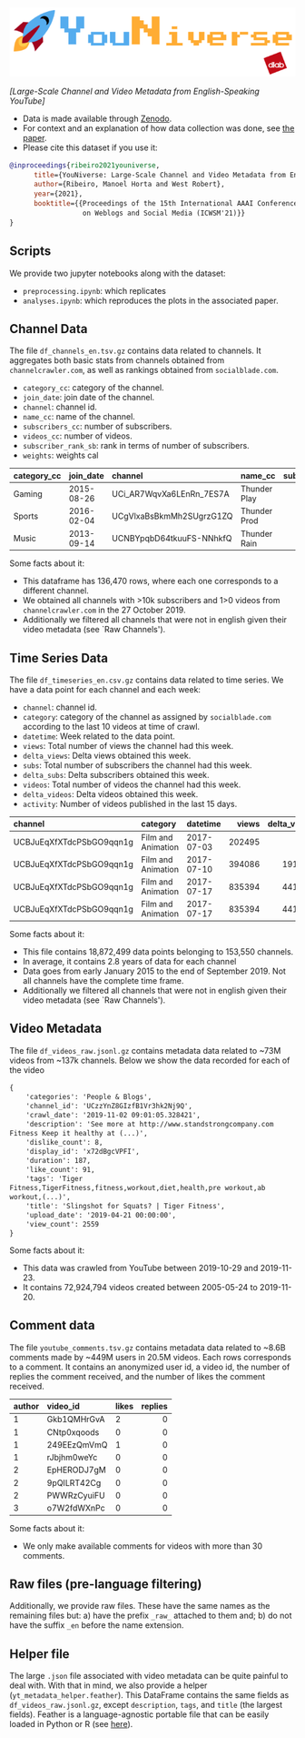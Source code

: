 ![Repository logo](images/logo.png)


_[Large-Scale Channel and Video Metadata from English-Speaking YouTube]_

- Data is made available through [Zenodo](https://doi.org/10.5281/zenodo.4650046).
- For context and an explanation of how data collection was done, see [the paper](https://arxiv.org/abs/2012.10378).
- Please cite this dataset if you use it:

~~~bibtex
@inproceedings{ribeiro2021youniverse,
      title={YouNiverse: Large-Scale Channel and Video Metadata from English-Speaking YouTube}, 
      author={Ribeiro, Manoel Horta and West Robert},
      year={2021},
      booktitle={{Proceedings of the 15th International AAAI Conference 
                  on Weblogs and Social Media (ICWSM'21)}}
}
~~~

## Scripts

We provide two jupyter notebooks along with the dataset:

- `preprocessing.ipynb`: which replicates
- `analyses.ipynb`: which reproduces the plots in the associated paper.

## Channel Data

The file `df_channels_en.tsv.gz` contains data related to channels. 
It aggregates both basic stats from channels obtained from `channelcrawler.com`, 
as well as rankings obtained from `socialblade.com`.

- `category_cc`: category of the channel.
- `join_date`: join date of the channel.
- `channel`: channel id.
- `name_cc`: name of the channel.
- `subscribers_cc`: number of subscribers.
- `videos_cc`: number of videos.
- `subscriber_rank_sb`: rank in terms of number of subscribers.
- `weights`: weights cal

| category_cc | join_date  | channel                  | name_cc      | subscribers_cc | videos_cc | subscriber_rank_sb |  weights |
|:------------|:-----------|:-------------------------|:-------------|---------------:|----------:|-------------------:|---------:|
| Gaming      | 2015-08-26 | UCi_AR7WqvXa6LEnRn_7ES7A | Thunder Play |          11500 |       849 |             877395 |  11.175  |
| Sports      | 2016-02-04 | UCgVlxaBsBkmMh2SUgrzG1ZQ | Thunder Prod |          76000 |        61 |             198340 |  5.5295  |
| Music       | 2013-09-14 | UCNBYpqbD64tkuuFS-NNhkfQ | Thunder Rain |          33700 |        58 |             382980 |  6.5855  |

Some facts about it:

- This dataframe has 136,470 rows, where each one corresponds to a different channel.
- We obtained all channels with >10k subscribers and 1>0 videos from `channelcrawler.com` in the 27 October 2019.
- Additionally we filtered all channels that were not in english given their video metadata (see `Raw Channels').

## Time Series Data

The file `df_timeseries_en.csv.gz` contains data related to time series. 
We have a data point for each channel and each week:

- `channel`: channel id.
- `category`: category of the channel as assigned by `socialblade.com` according to the last 10 videos at time of crawl.
- `datetime`: Week related to the data point.
- `views`: Total number of views the channel had this week.
- `delta_views`: Delta views obtained this week.
- `subs`: Total number of subscribers the channel had this week.
- `delta_subs`: Delta subscribers obtained this week.
- `videos`: Total number of videos the channel had this week.
- `delta_videos`: Delta videos obtained this week.
- `activity`: Number of videos published in the last 15 days.

| channel                  | category           | datetime   | views   | delta_views | subs | delta_subs | videos | delta_videos | activity |
|:-------------------------|:-------------------|:-----------|--------:|------------:|-----:|-----------:|-------:|-------------:|---------:|
| UCBJuEqXfXTdcPSbGO9qqn1g | Film and Animation | 2017-07-03 | 202495  |           0 |  650 |   0        |      5 |            0 |        3 |
| UCBJuEqXfXTdcPSbGO9qqn1g | Film and Animation | 2017-07-10 | 394086  |      191591 | 1046 | 396        |      6 |            1 |        1 |
| UCBJuEqXfXTdcPSbGO9qqn1g | Film and Animation | 2017-07-17 | 835394  |      441308 | 1501 | 456        |      6 |            0 |        1 |
| UCBJuEqXfXTdcPSbGO9qqn1g | Film and Animation | 2017-07-17 | 835394  |      441308 | 1501 | 456        |      6 |            0 |        1 |

Some facts about it:

- This file contains 18,872,499 data points belonging to 153,550 channels. 
- In average, it contains 2.8 years of data for each channel
- Data goes from early January 2015 to the end of September 2019. Not all channels have the complete time frame.
- Additionally we filtered all channels that were not in english given their video metadata (see `Raw Channels').

## Video Metadata

The file `df_videos_raw.jsonl.gz` contains metadata data related to ~73M videos from ~137k channels.
Below we show the data recorded for each of the video

    {
        'categories': 'People & Blogs', 
        'channel_id': 'UCzzYnZ8GIzfB1Vr3hk2Nj9Q', 
        'crawl_date': '2019-11-02 09:01:05.328421', 
        'description': 'See more at http://www.standstrongcompany.com Fitness Keep it healthy at (...)', 
        'dislike_count': 8, 
        'display_id': 'x72dBgcVPFI', 
        'duration': 187, 
        'like_count': 91,
        'tags': 'Tiger Fitness,TigerFitness,fitness,workout,diet,health,pre workout,ab workout,(...)', 
        'title': 'Slingshot for Squats? | Tiger Fitness', 
        'upload_date': '2019-04-21 00:00:00', 
        'view_count': 2559
    }
    
Some facts about it:
- This data was crawled from YouTube between 2019-10-29 and 2019-11-23.
- It contains 72,924,794 videos created between 2005-05-24 to 2019-11-20.

## Comment data

The file `youtube_comments.tsv.gz` contains metadata data related to ~8.6B comments made by ~449M users in 20.5M videos.
Each rows corresponds to a comment. 
It contains an anonymized user id, a video id, the number of replies the comment received, and the number of likes the comment received.

| author | video_id      |  likes |  replies |
|:------|:--------------|:-------|---------:|
| 1      | Gkb1QMHrGvA   |  2     |  0       |
| 1      | CNtp0xqoods   |  0     |  0       |
| 1      | 249EEzQmVmQ   |  1     |  0       |
| 1      | rJbjhm0weYc   |  0     |  0       |
| 2      | EpHERODJ7gM   |  0     |  0       |
| 2      | 9pQILRT42Cg   |  0     |  0       |
| 2      | PWWRzCyuiFU   |  0     |  0       |
| 3      | o7W2fdWXnPc   |  0     |  0       |

Some facts about it:
- We only make available comments for videos with more than 30 comments.

## Raw files (pre-language filtering)

Additionally, we provide raw files. 
These have the same names as the remaining files but:
a) have the prefix `_raw_` attached to them and;
b) do not have the suffix `_en` before the name extension.

## Helper file

The large `.json` file associated with video metadata can be quite painful to deal with. 
With that in mind, we also provide a helper (`yt_metadata_helper.feather`). 
This DataFrame contains the same fields as `df_videos_raw.jsonl.gz`, 
except `description`, `tags`, and `title` (the largest fields).
Feather is a language-agnostic portable file that can be easily loaded in Python or R (see [here][feather]).

[feather]: https://arrow.apache.org/docs/python/feather.html#:~:text=Feather%20is%20a%20portable%20file,Python%20(pandas)%20and%20R.